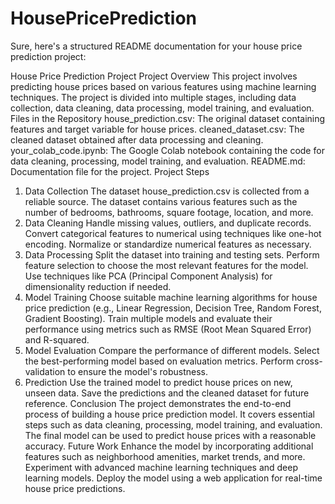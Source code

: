# HousePricePrediction

Sure, here's a structured README documentation for your house price prediction project:

House Price Prediction Project
Project Overview
This project involves predicting house prices based on various features using machine learning techniques.
The project is divided into multiple stages, including data collection, data cleaning, data processing, model training, and evaluation.
Files in the Repository
house_prediction.csv: The original dataset containing features and target variable for house prices.
cleaned_dataset.csv: The cleaned dataset obtained after data processing and cleaning.
your_colab_code.ipynb: The Google Colab notebook containing the code for data cleaning, processing, model training, and evaluation.
README.md: Documentation file for the project.
Project Steps
1. Data Collection
The dataset house_prediction.csv is collected from a reliable source.
The dataset contains various features such as the number of bedrooms, bathrooms, square footage, location, and more.
2. Data Cleaning
Handle missing values, outliers, and duplicate records.
Convert categorical features to numerical using techniques like one-hot encoding.
Normalize or standardize numerical features as necessary.
3. Data Processing
Split the dataset into training and testing sets.
Perform feature selection to choose the most relevant features for the model.
Use techniques like PCA (Principal Component Analysis) for dimensionality reduction if needed.
4. Model Training
Choose suitable machine learning algorithms for house price prediction (e.g., Linear Regression, Decision Tree, Random Forest, Gradient Boosting).
Train multiple models and evaluate their performance using metrics such as RMSE (Root Mean Squared Error) and R-squared.
5. Model Evaluation
Compare the performance of different models.
Select the best-performing model based on evaluation metrics.
Perform cross-validation to ensure the model's robustness.
6. Prediction
Use the trained model to predict house prices on new, unseen data.
Save the predictions and the cleaned dataset for future reference.
Conclusion
The project demonstrates the end-to-end process of building a house price prediction model.
It covers essential steps such as data cleaning, processing, model training, and evaluation.
The final model can be used to predict house prices with a reasonable accuracy.
Future Work
Enhance the model by incorporating additional features such as neighborhood amenities, market trends, and more.
Experiment with advanced machine learning techniques and deep learning models.
Deploy the model using a web application for real-time house price predictions.
